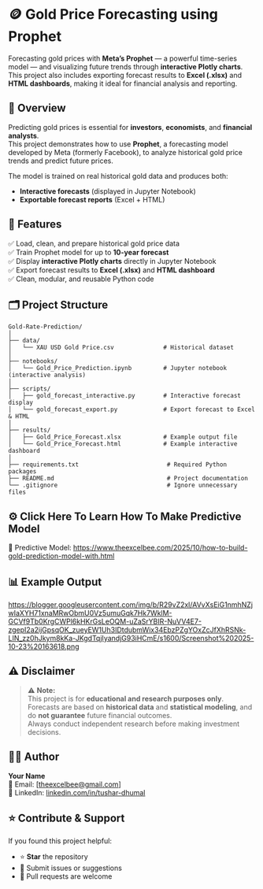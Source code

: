 # 🪙 Gold Price Forecasting using Prophet

Forecasting gold prices with **Meta’s Prophet** — a powerful time-series model — and visualizing future trends through **interactive Plotly charts**.  
This project also includes exporting forecast results to **Excel (.xlsx)** and **HTML dashboards**, making it ideal for financial analysis and reporting.

## 📖 Overview

Predicting gold prices is essential for **investors**, **economists**, and **financial analysts**.  
This project demonstrates how to use **Prophet**, a forecasting model developed by Meta (formerly Facebook), to analyze historical gold price trends and predict future prices.

The model is trained on real historical gold data and produces both:
- **Interactive forecasts** (displayed in Jupyter Notebook)
- **Exportable forecast reports** (Excel + HTML)


## 🌟 Features

✅ Load, clean, and prepare historical gold price data  
✅ Train Prophet model for up to **10-year forecast**  
✅ Display **interactive Plotly charts** directly in Jupyter Notebook  
✅ Export forecast results to **Excel (.xlsx)** and **HTML dashboard**  
✅ Clean, modular, and reusable Python code  


## 🗂️ Project Structure

```
Gold-Rate-Prediction/
│
├── data/
│   └── XAU USD Gold Price.csv              # Historical dataset
│
├── notebooks/
│   └── Gold_Price_Prediction.ipynb         # Jupyter notebook (interactive analysis)
│
├── scripts/
│   ├── gold_forecast_interactive.py        # Interactive forecast display
│   └── gold_forecast_export.py             # Export forecast to Excel & HTML
│
├── results/
│   ├── Gold_Price_Forecast.xlsx            # Example output file
│   └── Gold_Price_Forecast.html            # Example interactive dashboard
│
├── requirements.txt                         # Required Python packages
├── README.md                                # Project documentation
└── .gitignore                               # Ignore unnecessary files
```


## ⚙️ Click Here To Learn How To Make Predictive Model

🔗 Predictive Model: https://www.theexcelbee.com/2025/10/how-to-build-gold-prediction-model-with.html

## 📊 Example Output

https://blogger.googleusercontent.com/img/b/R29vZ2xl/AVvXsEiG1nmhNZjwIaXYH71xnaMRwObmU0Vz5umuGqk7Hk7WklM-GCVf9Tb0KrgCWPl6kHKrGsLeOQM-uZaSrYBIR-NuVV4E7-zgepI2a2ijGpsqOK_zueyEW1Uh3IDtdubmWix34EbzPZgYOxZcJfXhRSNk-LIN_zz0hJkym8kKa-JKgdTqjIyandjG93iHCmE/s1600/Screenshot%202025-10-23%20163618.png

## ⚠️ Disclaimer

> ⚠️ **Note:**  
> This project is for **educational and research purposes only**.  
> Forecasts are based on **historical data** and **statistical modeling**, and do **not guarantee** future financial outcomes.  
> Always conduct independent research before making investment decisions.



## 🧑‍💻 Author

**Your Name**  
📧 Email: [theexcelbee@gmail.com]  
🔗 LinkedIn: [linkedin.com/in/tushar-dhumal](https://linkedin.com/in/tushar-dhumal)


## ⭐ Contribute & Support

If you found this project helpful:
- ⭐ **Star** the repository  
- 🐛 Submit issues or suggestions  
- 🤝 Pull requests are welcome  

